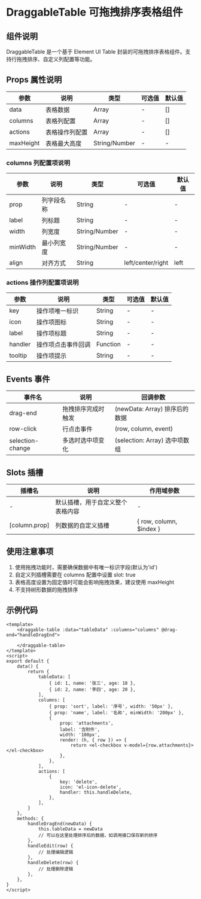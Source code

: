# DraggableTable 可拖拽排序表格组件

## 组件说明

DraggableTable 是一个基于 Element UI Table 封装的可拖拽排序表格组件。支持行拖拽排序、自定义列配置等功能。

## Props 属性说明

| 参数       | 说明                 | 类型          | 可选值     | 默认值 |
| ---------- | -------------------- | ------------- | ---------- | ------ |
| data       | 表格数据             | Array         | -          | []     |
| columns    | 表格列配置           | Array         | -          | []     |
| actions    | 表格操作列配置       | Array         | -          | []     |
| maxHeight  | 表格最大高度         | String/Number | -          | -      |

### columns 列配置项说明

| 参数     | 说明               | 类型           | 可选值            | 默认值 |
| -------- | ------------------ | -------------- | ----------------- | ------ |
| prop     | 列字段名称         | String         | -                 | -      |
| label    | 列标题             | String         | -                 | -      |
| width    | 列宽度             | String/Number  | -                 | -      |
| minWidth | 最小列宽度         | String/Number  | -                 | -      |
| align    | 对齐方式           | String         | left/center/right | left   |

### actions 操作列配置项说明

| 参数     | 说明               | 类型           | 可选值            | 默认值 |
| -------- | ------------------ | -------------- | ----------------- | ------ |
| key      | 操作项唯一标识     | String         | -                 | -      |
| icon     | 操作项图标         | String         | -                 | -      |
| label    | 操作项标题         | String         | -                 | -      |
| handler  | 操作项点击事件回调 | Function       | -                 | -      |
| tooltip  | 操作项提示         | String         | -                 | -      |

## Events 事件

| 事件名           | 说明               | 回调参数                      |
| ---------------- | ------------------ | ----------------------------- |
| drag-end         | 拖拽排序完成时触发 | (newData: Array) 排序后的数据 |
| row-click        | 行点击事件         | (row, column, event)          |
| selection-change | 多选时选中项变化   | (selection: Array) 选中项数组 |

## Slots 插槽

| 插槽名        | 说明                             | 作用域参数               |
| ------------- | -------------------------------- | ------------------------ |
| -             | 默认插槽，用于自定义整个表格内容 | -                        |
| [column.prop] | 列数据的自定义插槽               | { row, column, \$index } |

## 使用注意事项

1. 使用拖拽功能时，需要确保数据中有唯一标识字段(默认为'id')
2. 自定义列插槽需要在 columns 配置中设置 slot: true
3. 表格高度设置为固定值时可能会影响拖拽效果，建议使用 maxHeight
4. 不支持树形数据的拖拽排序

## 示例代码

```vue
<template>
    <draggable-table :data="tableData" :columns="columns" @drag-end="handleDragEnd">
       
    </draggable-table>
</template>
<script>
export default {
    data() {
        return {
            tableData: [
                { id: 1, name: '张三', age: 18 },
                { id: 2, name: '李四', age: 20 },
            ],
            columns: [
                { prop: 'sort', label: '序号', width: '50px' },
                { prop: 'name', label: '名称', minWidth: '200px' },
                {
                    prop: 'attachments',
                    label: '含附件',
                    width: '100px',
                    render: (h, { row }) => {
                        return <el-checkbox v-model={row.attachments}></el-checkbox>
                    },
                },
            ],
            actions: [
                {
                    key: 'delete',
                    icon: 'el-icon-delete',
                    handler: this.handleDelete,
                },
            ],
        }
    },
    methods: {
        handleDragEnd(newData) {
            this.tableData = newData
            // 可以在这里处理排序后的数据，如调用接口保存新的排序
        },
        handleEdit(row) {
            // 处理编辑逻辑
        },
        handleDelete(row) {
            // 处理删除逻辑
        },
    },
}
</script>
```
